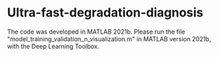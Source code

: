 # Ultra-fast-degradation-diagnosis
The code was developed in MATLAB 2021b. Please run the file "model_training_validation_n_visualization.m" in MATLAB version 2021b, with the Deep Learning Toolbox. 
